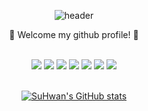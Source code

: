 <div align="center">
  
![header](https://capsule-render.vercel.app/api?type=cylinder&color=000000&height=150&section=header&text=000329&fontColor=ffffff&fontSize=70&animation=fadeIn&fontAlignY=55)

👏  Welcome my github profile! 👏
 
<br/>
 
<img src="https://img.shields.io/badge/JAVA-007396?style=for-the-badge&logo=Java&logoColor=white">
<img src="https://img.shields.io/badge/JavaScript-F7DF1E?style=for-the-badge&logo=Javascript&logoColor=white">
<img src="https://img.shields.io/badge/Python-3776AB?style=for-the-badge&logo=Python&logoColor=white">
<img src="https://img.shields.io/badge/Node.js-339933?style=for-the-badge&logo=Node.js&logoColor=white">
<img src="https://img.shields.io/badge/github-181717?style=for-the-badge&logo=github&logoColor=white">
<img src="https://img.shields.io/badge/MongoDB-47A248?style=for-the-badge&logo=MongoDB&logoColor=white">
<img src="https://img.shields.io/badge/Django-092E20?style=for-the-badge&logo=Django&logoColor=white">
  
<br/>
<br/>
  
[![SuHwan's GitHub stats](https://github-readme-stats.vercel.app/api?username=wjdtnghks123)](https://github.com/wjdtnghks123/github-readme-stats)

</div>
<!--
**wjdtnghks123/wjdtnghks123** is a ✨ _special_ ✨ repository because its `README.md` (this file) appears on your GitHub profile.

Here are some ideas to get you started:

- 🔭 I’m currently working on ...
- 🌱 I’m currently learning ...
- 👯 I’m looking to collaborate on ...
- 🤔 I’m looking for help with ...
- 💬 Ask me about ...
- 📫 How to reach me: ...
- 😄 Pronouns: ...
- ⚡ Fun fact: ...
-->
